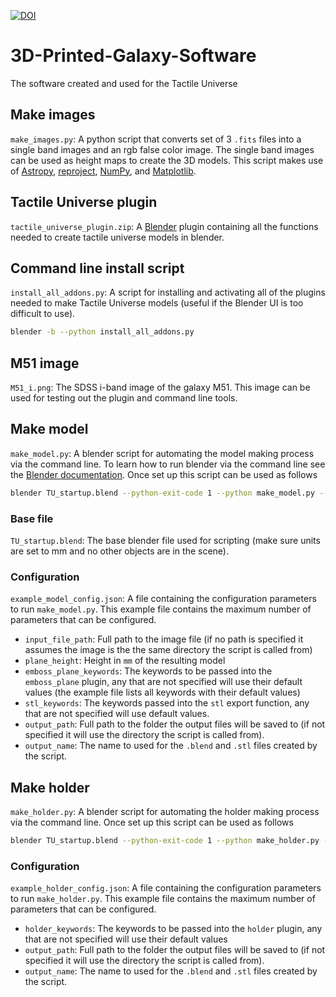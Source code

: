 [![DOI](https://zenodo.org/badge/79459697.svg)](https://zenodo.org/badge/latestdoi/79459697)

# 3D-Printed-Galaxy-Software
The software created and used for the Tactile Universe


## Make images
`make_images.py`: A python script that converts set of 3 `.fits` files into a single band images and an rgb false color image.  The single band images can be used as height maps to create the 3D models.  This script makes use of [Astropy](http://www.astropy.org/), [reproject](https://reproject.readthedocs.io/en/stable/), [NumPy](http://www.numpy.org/), and [Matplotlib](http://matplotlib.org/).

## Tactile Universe plugin
`tactile_universe_plugin.zip`: A [Blender](https://www.blender.org/) plugin containing all the functions needed to create tactile universe models in blender.

## Command line install script
`install_all_addons.py`: A script for installing and activating all of the plugins needed to make Tactile Universe models (useful if the Blender UI is too difficult to use).

```bash
blender -b --python install_all_addons.py
```

## M51 image
`M51_i.png`: The SDSS i-band image of the galaxy M51. This image can be used for testing out the plugin and command line tools.

## Make model
`make_model.py`: A blender script for automating the model making process via the command line.  To learn how to run blender via the command line see the [Blender documentation](https://docs.blender.org/manual/en/dev/render/workflows/command_line.html).  Once set up this script can be used as follows

```bash
blender TU_startup.blend --python-exit-code 1 --python make_model.py -- example_model_config.json
```

### Base file
`TU_startup.blend`: The base blender file used for scripting (make sure units are set to mm and no other objects are in the scene).

### Configuration
`example_model_config.json`: A file containing the configuration parameters to run `make_model.py`.  This example file contains the maximum number of parameters that can be configured.

 - `input_file_path`: Full path to the image file (if no path is specified it assumes the image is the the same directory the script is called from)
 - `plane_height`: Height in `mm` of the resulting model
 - `emboss_plane_keywords`: The keywords to be passed into the `emboss_plane` plugin, any that are not specified will use their default values (the example file lists all keywords with their default values)
 - `stl_keywords`: The keywords passed into the `stl` export function, any that are not specified will use default values.
 - `output_path`: Full path to the folder the output files will be saved to (if not specified it will use the directory the script is called from).
 - `output_name`: The name to used for the `.blend` and `.stl` files created by the script.

## Make holder
`make_holder.py`: A blender script for automating the holder making process via the command line.  Once set up this script can be used as follows

```bash
blender TU_startup.blend --python-exit-code 1 --python make_holder.py -- example_holder_config.json
```

### Configuration
`example_holder_config.json`: A file containing the configuration parameters to run `make_holder.py`.  This example file contains the maximum number of parameters that can be configured.

 - `holder_keywords`: The keywords to be passed into the `holder` plugin, any that are not specified will use their default values
 - `output_path`: Full path to the folder the output files will be saved to (if not specified it will use the directory the script is called from).
 - `output_name`: The name to used for the `.blend` and `.stl` files created by the script.


